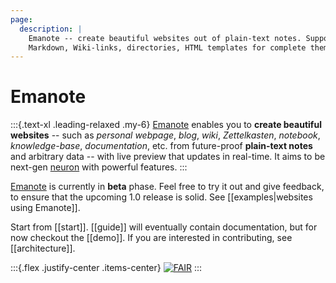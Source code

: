 ```yaml
---
page:
  description: |
    Emanote -- create beautiful websites out of plain-text notes. Supports
    Markdown, Wiki-links, directories, HTML templates for complete theming.
---
```

# Emanote

:::{.text-xl .leading-relaxed .my-6}
[Emanote][gh] enables you to **create beautiful websites** -- such as *personal webpage*, *blog*, *wiki*, *Zettelkasten*, *notebook*, *knowledge-base*, *documentation*, etc. from future-proof **plain-text notes** and arbitrary data -- with live preview that updates in real-time. It aims to be next-gen [neuron](https://neuron.zettel.page/) with powerful features.
:::

[Emanote][gh] is currently in **beta** phase. Feel free to try it out and give feedback, to ensure that the upcoming 1.0 release is solid. See [[examples|websites using Emanote]].

Start from [[start]]. [[guide]] will eventually contain documentation, but for now checkout the [[demo]]. If you are interested in contributing, see [[architecture]].

:::{.flex .justify-center .items-center}
[![FAIR](https://img.shields.io/badge/FAIR-pledge-blue)](https://www.fairforall.org/about/)
:::

[gh]: https://github.com/srid/emanote